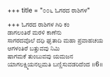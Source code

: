 +++
title = "೦೦೬ ಓಗರದ ರಾಶಿಗಳ"

+++
ಓಗರದ ರಾಶಿಗಳ ಗಿರಿ ಕಂ  
ಡಾಗಲಂತಿರೆ ಮರಳಿ ಕಾಣೆನು  
ಸಾಗರದವೊಲೆ ದಧಿ ಘೃತಾದಿ ಮಹಾ ಪ್ರವಾಹಚಯ  
ಆಗಳಂತಿರೆ ಬತ್ತುವವು ನಿಮಿ  
ಷಾಗಮಕೆ ತುಂಬುವವು ಯಮಜನ  
ಯಾಗಲಕ್ಷ್ಮಿಯನಲ್ಪಮತಿ ಬಣ್ಣಿಸುವಡರಿದೆಂದ    ॥6॥